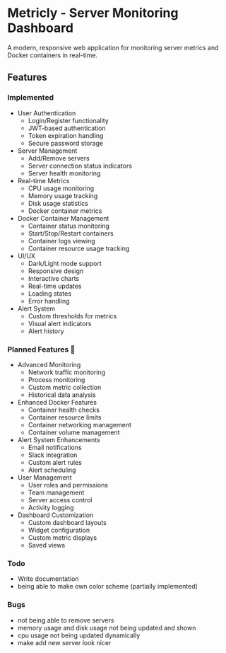 # Metricly - Server Monitoring Dashboard

A modern, responsive web application for monitoring server metrics and Docker containers in real-time.

## Features

### Implemented

- User Authentication
  - Login/Register functionality
  - JWT-based authentication
  - Token expiration handling
  - Secure password storage
- Server Management
  - Add/Remove servers
  - Server connection status indicators
  - Server health monitoring
- Real-time Metrics
  - CPU usage monitoring
  - Memory usage tracking
  - Disk usage statistics
  - Docker container metrics
- Docker Container Management
  - Container status monitoring
  - Start/Stop/Restart containers
  - Container logs viewing
  - Container resource usage tracking
- UI/UX
  - Dark/Light mode support
  - Responsive design
  - Interactive charts
  - Real-time updates
  - Loading states
  - Error handling
- Alert System
  - Custom thresholds for metrics
  - Visual alert indicators
  - Alert history

### Planned Features 🚀

- Advanced Monitoring
  - Network traffic monitoring
  - Process monitoring
  - Custom metric collection
  - Historical data analysis
- Enhanced Docker Features
  - Container health checks
  - Container resource limits
  - Container networking management
  - Container volume management
- Alert System Enhancements
  - Email notifications
  - Slack integration
  - Custom alert rules
  - Alert scheduling
- User Management
  - User roles and permissions
  - Team management
  - Server access control
  - Activity logging
- Dashboard Customization
  - Custom dashboard layouts
  - Widget configuration
  - Custom metric displays
  - Saved views

### Todo

- Write documentation
- being able to make own color scheme (partially implemented)

### Bugs

- not being able to remove servers
- memory usage and disk usage not being updated and shown
- cpu usage not being updated dynamically
- make add new server look nicer
